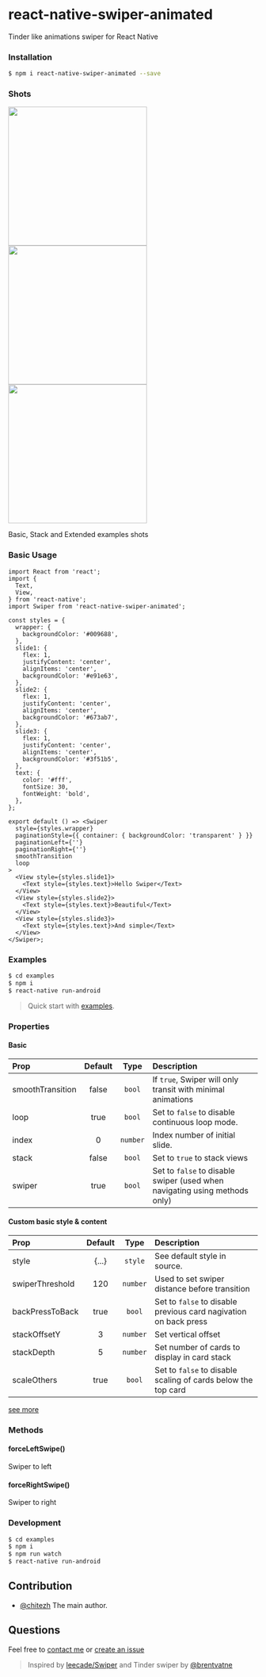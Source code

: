 # react-native-swiper-animated

Tinder like animations swiper for React Native

### Installation

```bash
$ npm i react-native-swiper-animated --save
```

### Shots

<img src="https://raw.githubusercontent.com/chitezh/react-native-swiper-animated/master/examples/shots/basic.gif" width="280">
<img src="https://raw.githubusercontent.com/chitezh/react-native-swiper-animated/master/examples/shots/stack.gif" width="280">
<img src="https://raw.githubusercontent.com/chitezh/react-native-swiper-animated/master/examples/shots/extended.gif" width="280">


Basic, Stack and Extended examples shots


### Basic Usage

```
import React from 'react';
import {
  Text,
  View,
} from 'react-native';
import Swiper from 'react-native-swiper-animated';

const styles = {
  wrapper: {
    backgroundColor: '#009688',
  },
  slide1: {
    flex: 1,
    justifyContent: 'center',
    alignItems: 'center',
    backgroundColor: '#e91e63',
  },
  slide2: {
    flex: 1,
    justifyContent: 'center',
    alignItems: 'center',
    backgroundColor: '#673ab7',
  },
  slide3: {
    flex: 1,
    justifyContent: 'center',
    alignItems: 'center',
    backgroundColor: '#3f51b5',
  },
  text: {
    color: '#fff',
    fontSize: 30,
    fontWeight: 'bold',
  },
};

export default () => <Swiper
  style={styles.wrapper}
  paginationStyle={{ container: { backgroundColor: 'transparent' } }}
  paginationLeft={''}
  paginationRight={''}
  smoothTransition
  loop
>
  <View style={styles.slide1}>
    <Text style={styles.text}>Hello Swiper</Text>
  </View>
  <View style={styles.slide2}>
    <Text style={styles.text}>Beautiful</Text>
  </View>
  <View style={styles.slide3}>
    <Text style={styles.text}>And simple</Text>
  </View>
</Swiper>;

```

### Examples

```bash
$ cd examples
$ npm i
$ react-native run-android
```

> Quick start with [examples](https://github.com/chitezh/react-native-swiper-animated/tree/master/examples/).


### Properties

#### Basic

| Prop  | Default  | Type | Description |
| :------------ |:---------------:| :---------------:| :-----|
| smoothTransition | false | `bool` | If `true`, Swiper will only transit with minimal animations
| loop | true | `bool` | Set to `false` to disable continuous loop mode. |
| index | 0 | `number` | Index number of initial slide. |
| stack | false | `bool` | Set to `true` to stack views |
| swiper | true | `bool` | Set to `false` to disable swiper (used when navigating using methods only)|

#### Custom basic style & content

| Prop  | Default  | Type | Description |
| :------------ |:---------------:| :---------------:| :-----|
| style | {...} | `style` | See default style in source. |
| swiperThreshold | 120 | `number` | Used to set swiper distance before transition |
| backPressToBack | true | `bool` | Set to `false` to disable previous card nagivation on back press   |
| stackOffsetY | 3 | `number` | Set vertical offset   |
| stackDepth | 5 | `number` | Set number of cards to display in card stack   |
| scaleOthers | true | `bool` | Set to `false` to disable scaling of cards below the top card |
[see more](https://github.com/chitezh/react-native-swiper-animated/blob/master/src/Swiper.js#L59)


### Methods

#### forceLeftSwipe()
Swiper to left

#### forceRightSwipe()
Swiper to right


### Development

```bash
$ cd examples
$ npm i
$ npm run watch
$ react-native run-android
```

## Contribution

- [@chitezh](mailto:ochu.kc@gmail.com) The main author.

## Questions

Feel free to [contact me](mailto:ochu.kc@gmail.com) or [create an issue](https://github.com/chitezh/react-native-swiper-animated/issues/new)

> Inspired by [leecade/Swiper](https://github.com/leecade/react-native-swiper/) and Tinder swiper by [@brentvatne](https://github.com/brentvatne)
